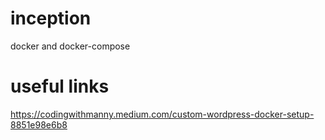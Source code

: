 # inception
docker and docker-compose

# useful links
https://codingwithmanny.medium.com/custom-wordpress-docker-setup-8851e98e6b8

